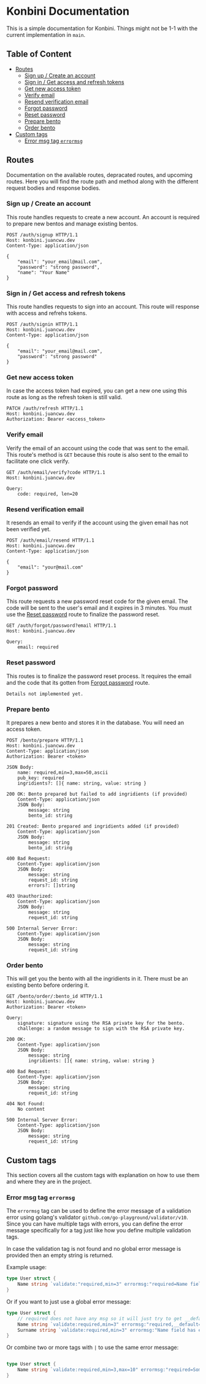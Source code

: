 # Konbini Documentation

This is a simple documentation for Konbini. Things might not be 1-1 with the current
implementation in `main`.

## Table of Content

- [Routes](#routes)
  - [Sign up / Create an account](#sign-up-create-an-account)
  - [Sign in / Get access and refresh tokens](#sign-in-get-access-and-refresh-tokens)
  - [Get new access token](#get-new-access-token)
  - [Verify email](#verify-email)
  - [Resend verification email](#resend-verification-email)
  - [Forgot password](#forgot-password)
  - [Reset password](#reset-password)
  - [Prepare bento](#prepare-bento)
  - [Order bento](#order-bento)
- [Custom tags](#custom-tags)
  - [Error msg tag `errormsg`](#error-msg-tag-errormsg)

## Routes

Documentation on the available routes, depracated routes, and upcoming routes.
Here you will find the route path and method along with the different request bodies
and response bodies.

### Sign up / Create an account

This route handles requests to create a new account. An account is required to prepare new bentos
and manage existing bentos.

```
POST /auth/signup HTTP/1.1
Host: konbini.juancwu.dev
Content-Type: application/json

{
    "email": "your_email@mail.com",
    "password": "strong password",
    "name": "Your Name"
}
```

### Sign in / Get access and refresh tokens

This route handles requests to sign into an account. This route will response with access and refrehs tokens.

```
POST /auth/signin HTTP/1.1
Host: konbini.juancwu.dev
Content-Type: application/json

{
    "email": "your_email@mail.com",
    "password": "strong password"
}
```

### Get new access token

In case the access token had expired, you can get a new one using this route as long as the refresh token is still valid.

```
PATCH /auth/refresh HTTP/1.1
Host: konbini.juancwu.dev
Authorization: Bearer <access_token>
```

### Verify email

Verify the email of an account using the code that was sent to the email.
This route's method is `GET` because this route is also sent to the email to facilitate one click verify.

```
GET /auth/email/verify?code HTTP/1.1
Host: konbini.juancwu.dev

Query:
    code: required, len=20
```

### Resend verification email

It resends an email to verify if the account using the given email has not been verified yet.

```
POST /auth/email/resend HTTP/1.1
Host: konbini.juancwu.dev
Content-Type: application/json

{
    "email": "your@mail.com"
}
```

### Forgot password

This route requests a new password reset code for the given email. The code will be sent
to the user's email and it expires in 3 minutes. You must use the [Reset password](#reset-password) route
to finalize the password reset.

```
GET /auth/forgot/password?email HTTP/1.1
Host: konbini.juancwu.dev

Query:
    email: required
```

### Reset password

This routes is to finalize the password reset process. It requires the email and the code that
its gotten from [Forgot password](#forgot-password) route.

```
Details not implemented yet.
```

### Prepare bento

It prepares a new bento and stores it in the database. You will need an access token.

```
POST /bento/prepare HTTP/1.1
Host: konbini.juancwu.dev
Content-Type: application/json
Authorization: Bearer <token>

JSON Body:
    name: required,min=3,max=50,ascii
    pub_key: required
    ingridients?: []{ name: string, value: string }

200 OK: Bento prepared but failed to add ingridients (if provided)
    Content-Type: application/json
    JSON Body:
        message: string
        bento_id: string

201 Created: Bento prepared and ingridients added (if provided)
    Content-Type: application/json
    JSON Body:
        message: string
        bento_id: string

400 Bad Request:
    Content-Type: application/json
    JSON Body:
        message: string
        request_id: string
        errors?: []string

403 Unauthorized:
    Content-Type: application/json
    JSON Body:
        message: string
        request_id: string

500 Internal Server Error:
    Content-Type: application/json
    JSON Body:
        message: string
        request_id: string
```

### Order bento

This will get you the bento with all the ingridients in it. There must be an existing bento before ordering it.

```
GET /bento/order/:bento_id HTTP/1.1
Host: konbini.juancwu.dev
Authorization: Bearer <token>

Query:
    signature: signature using the RSA private key for the bento.
    challenge: a random message to sign with the RSA private key.

200 OK:
    Content-Type: application/json
    JSON Body:
        message: string
        ingridients: []{ name: string, value: string }

400 Bad Request:
    Content-Type: application/json
    JSON Body:
        message: string
        request_id: string

404 Not Found:
    No content

500 Internal Server Error:
    Content-Type: application/json
    JSON Body:
        message: string
        request_id: string
```

## Custom tags

This section covers all the custom tags with explanation on how to use them and where they are in the project.

### Error msg tag `errormsg`

The `errormsg` tag can be used to define the error message of a validation error using golang's validator `github.com/go-playground/validator/v10`.
Since you can have multiple tags with errors, you can define the error message specifically for a tag
just like how you define multiple validation tags.

In case the validation tag is not found and no global error message is provided then an empty string is returned.

Example usage:

```go
type User struct {
    Name string `validate:"required,min=3" errormsg:"required=Name field is requried,min=Name must be at least 3 characters long"`
}
```

Or if you want to just use a global error message:

```go
type User struct {
    // required does not have any msg so it will just try to get __default
    Name string `validate:required,min=3" errormsg:"required,__default=Name field has error(s)"`
    Surname string `validate:required,min=3" errormsg:"Name field has error(s)"`
}
```

Or combine two or more tags with `|` to use the same error message:

```go

type User struct {
    Name string `validate:required,min=3,max=10" errormsg:"required=Some message,min|max=Too short/long"` // that's what she said...
}
```
